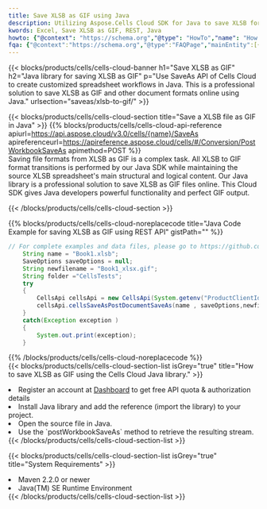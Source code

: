 ```yaml
---
title: Save XLSB as GIF using Java 
description: Utilizing Aspose.Cells Cloud SDK for Java to save XLSB format file as GIF format file. 
kwords: Excel, Save XLSB as GIF, REST, Java
howto: {"@context": "https://schema.org","@type": "HowTo","name": "How to save XLSB as GIF using the Cells Cloud Java library.","description": "How to save XLSB as GIF using the Cells Cloud Java library.","image": {"@type": "ImageObject"},"url": "/java/saveas/xlsb-to-gif/","step": [{ "@type": "HowToStep","name": "How to save XLSB as GIF using the Cells Cloud Java library. step 1", "image": {"@type": "ImageObject",},"url": "/java/saveas/xlsb-to-gif/","text": "Register an account at <a href='https://dashboard.aspose.cloud/'>Dashboard</a> to get free API quota & authorization details",},{ "@type": "HowToStep","name": "How to save XLSB as GIF using the Cells Cloud Java library. step 1", "image": {"@type": "ImageObject",},"url": "/java/saveas/xlsb-to-gif/","text": "Install Java library and add the reference (import the library) to your project.",},{ "@type": "HowToStep","name": "How to save XLSB as GIF using the Cells Cloud Java library. step 1", "image": {"@type": "ImageObject",},"url": "/java/saveas/xlsb-to-gif/","text": "Open the source file in Java.",},{ "@type": "HowToStep","name": "How to save XLSB as GIF using the Cells Cloud Java library. step 1", "image": {"@type": "ImageObject",},"url": "/java/saveas/xlsb-to-gif/","text": "Use the `postWorkbookSaveAs` method to retrieve the resulting stream.",}, ],"supply": {"@type": "HowToSupply","name": "document"},"tool": [{"@type": "HowToTool","name": "IntelliJ IDEA, Visual Studio Code, Eclipse"},{"@type": "HowToTool","name": "Aspose Cells"}],"totalTime": "PT6M"}
fqa: {"@context":"https://schema.org","@type":"FAQPage","mainEntity":[{"@type":"Question","name":"Why save file as other formats file in C# using REST API?","acceptedAnswer":{"@type":"Answer","text":"Documents are encoded in many ways, and some files may be incompatible with the software you use. To open and read such files, just save them as appropriate file formats.<br/><ol><li>Install .NET SDK and add the reference (import the library) to your project.</li><li>Open the source file in C# using REST API.</li><li>Call the PostWorkbookSaveAsRequest() method, passing an output filename with required extension.</li><li>Get the result of save as a separate file.</li></ol>"}},{"@type":"Question","name":"What file formats can I save as with your C# library?","acceptedAnswer":{"@type":"Answer","text":"We support a variety of file formats for conversion using .NET library, including XLSX, Excel, xls , PDF, CSV, HTML, Markdown, XML, PNG, JPG, TIFF, Json, TXT and many more."}},{"@type":"Question","name":"What is the maximum allowed file size for conversion using this .NET library?","acceptedAnswer":{"@type":"Answer","text":"There are no file size limits for format conversions using .NET library."}}]}
---
```



{{< blocks/products/cells/cells-cloud-banner h1="Save XLSB as GIF" h2="Java library for saving XLSB as GIF" p="Use SaveAs API of Cells Cloud to create customized spreadsheet workflows in Java. This is a professional solution to save XLSB as GIF and other document formats online using Java." urlsection="saveas/xlsb-to-gif/" >}}

{{< blocks/products/cells/cells-cloud-section  title="Save a XLSB file as GIF in Java" >}}
{{% blocks/products/cells/cells-cloud-api-reference  apiurl=https://api.aspose.cloud/v3.0/cells/{name}/SaveAs  apireferenceurl=https://apireference.aspose.cloud/cells/#/Conversion/PostWorkbookSaveAs  apimethod=POST %}}
<br/>
Saving file formats from XLSB as GIF is a complex task. All XLSB to GIF format transitions is performed by our Java SDK while maintaining the source XLSB spreadsheet's main structural and logical content. Our Java library is a professional solution to save XLSB as GIF files online. This Cloud SDK gives Java developers powerful functionality and perfect GIF output.

{{< /blocks/products/cells/cells-cloud-section >}}

{{% blocks/products/cells/cells-cloud-noreplacecode title="Java Code Example for saving XLSB as GIF using REST API" gistPath="" %}}
  
```java
// For complete examples and data files, please go to https://github.com/aspose-cells-cloud/aspose-cells-cloud-java/
    String name = "Book1.xlsb";
    SaveOptions saveOptions = null;
    String newfilename = "Book1_xlsx.gif";
    String folder ="CellsTests";
    try 
    {
        CellsApi cellsApi = new CellsApi(System.getenv("ProductClientId"), System.getenv("ProductClientSecret"));
        cellsApi.cellsSaveAsPostDocumentSaveAs(name , saveOptions,newfilename,false,false,folder,null,null,null,true);                       
    }
    catch(Exception exception )
    {
        System.out.print(exception);
    }
```
  
{{% /blocks/products/cells/cells-cloud-noreplacecode  %}}
<br/>
{{< blocks/products/cells/cells-cloud-section-list isGrey="true"  title="How to save XLSB as GIF using the Cells Cloud Java library." >}}
<li>Register an account at <a href="https://dashboard.aspose.cloud/">Dashboard</a> to get free API quota & authorization details</li>
<li>Install Java library and add the reference (import the library) to your project.</li>
<li>Open the source file in Java.</li>
<li>Use the `postWorkbookSaveAs` method to retrieve the resulting stream.</li>
{{< /blocks/products/cells/cells-cloud-section-list >}}

{{< blocks/products/cells/cells-cloud-section-list isGrey="true"  title="System Requirements" >}}
<li>Maven 2.2.0 or newer</li>
<li>Java(TM) SE Runtime Environment</li>
{{< /blocks/products/cells/cells-cloud-section-list >}}
